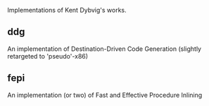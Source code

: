 Implementations of Kent Dybvig's works.

## ddg
An implementation of Destination-Driven Code Generation (slightly retargeted to 'pseudo'-x86)
## fepi
An implementation (or two) of Fast and Effective Procedure Inlining
